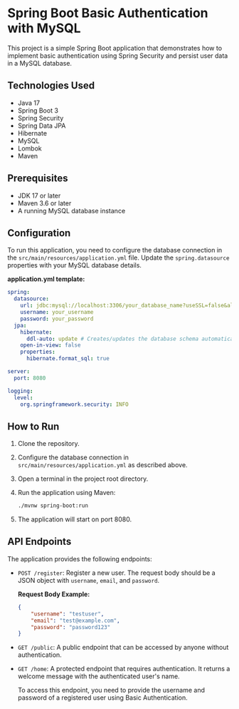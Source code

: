 # Spring Boot Basic Authentication with MySQL

This project is a simple Spring Boot application that demonstrates how to implement basic authentication using Spring Security and persist user data in a MySQL database.

## Technologies Used

*   Java 17
*   Spring Boot 3
*   Spring Security
*   Spring Data JPA
*   Hibernate
*   MySQL
*   Lombok
*   Maven

## Prerequisites

*   JDK 17 or later
*   Maven 3.6 or later
*   A running MySQL database instance

## Configuration

To run this application, you need to configure the database connection in the `src/main/resources/application.yml` file. Update the `spring.datasource` properties with your MySQL database details.

**application.yml template:**
```yaml
spring:
  datasource:
    url: jdbc:mysql://localhost:3306/your_database_name?useSSL=false&allowPublicKeyRetrieval=true&serverTimezone=UTC
    username: your_username
    password: your_password
  jpa:
    hibernate:
      ddl-auto: update # Creates/updates the database schema automatically
    open-in-view: false
    properties:
      hibernate.format_sql: true

server:
  port: 8080

logging:
  level:
    org.springframework.security: INFO
```

## How to Run

1.  Clone the repository.
2.  Configure the database connection in `src/main/resources/application.yml` as described above.
3.  Open a terminal in the project root directory.
4.  Run the application using Maven:

    ```bash
    ./mvnw spring-boot:run
    ```

5.  The application will start on port 8080.

## API Endpoints

The application provides the following endpoints:

*   `POST /register`: Register a new user. The request body should be a JSON object with `username`, `email`, and `password`.

    **Request Body Example:**
    ```json
    {
        "username": "testuser",
        "email": "test@example.com",
        "password": "password123"
    }
    ```

*   `GET /public`: A public endpoint that can be accessed by anyone without authentication.

*   `GET /home`: A protected endpoint that requires authentication. It returns a welcome message with the authenticated user's name.

    To access this endpoint, you need to provide the username and password of a registered user using Basic Authentication.
